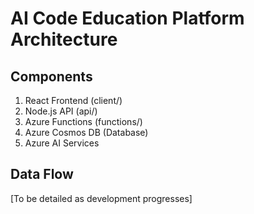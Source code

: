 # AI Code Education Platform Architecture

## Components
1. React Frontend (client/)
2. Node.js API (api/)
3. Azure Functions (functions/)
4. Azure Cosmos DB (Database)
5. Azure AI Services

## Data Flow
[To be detailed as development progresses]